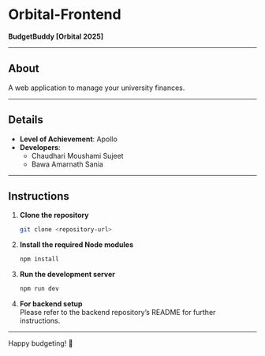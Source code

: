 # Orbital-Frontend

**BudgetBuddy [Orbital 2025]**

---

## About
A web application to manage your university finances.

---

## Details
- **Level of Achievement**: Apollo  
- **Developers**:  
  - Chaudhari Moushami Sujeet  
  - Bawa Amarnath Sania  

---

## Instructions

1. **Clone the repository**  
    ```bash
    git clone <repository-url>
    ```

2. **Install the required Node modules**  
    ```bash
    npm install
    ```

3. **Run the development server**  
    ```bash
    npm run dev
    ```

4. **For backend setup**  
   Please refer to the backend repository’s README for further instructions.

---

Happy budgeting! 🎉
